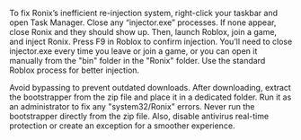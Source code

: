 To fix Ronix’s inefficient re-injection system, right-click your taskbar and open Task Manager. Close any “injector.exe” processes. If none appear, close Ronix and they should show up. Then, launch Roblox, join a game, and inject Ronix. Press F9 in Roblox to confirm injection. You’ll need to close injector.exe every time you leave or join a game, or you can open it manually from the "bin" folder in the "Ronix" folder. Use the standard Roblox process for better injection.

Avoid bypassing to prevent outdated downloads. After downloading, extract the bootstrapper from the zip file and place it in a dedicated folder. Run it as an administrator to fix any "system32/Ronix" errors. Never run the bootstrapper directly from the zip file. Also, disable antivirus real-time protection or create an exception for a smoother experience.
